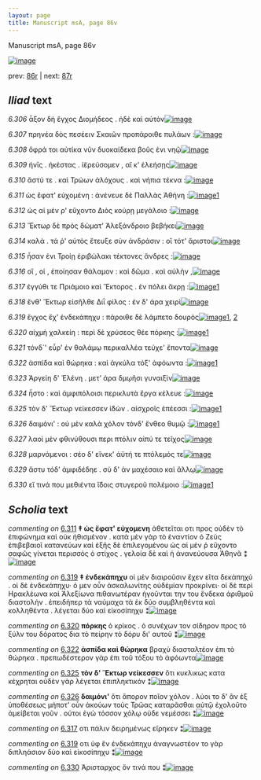 ```yaml
---
layout: page
title: Manuscript msA, page 86v
---
```


Manuscript msA, page 86v

[![image](http://www.homermultitext.org/iipsrv?OBJ=IIP,1.0&FIF=/project/homer/pyramidal/deepzoom/hmt/vaimg/2017a/VA086VN_0589.tif&WID=100&CVT=JPEG)](http://www.homermultitext.org/ict2/?urn=urn:cite2:hmt:vaimg.2017a:VA086VN_0589)

prev:  [86r](../86r) | next:  [87r](../87r)

## *Iliad* text

*6.306* <a id="6.306"/> ἆξον δὴ ἔγχος Διομήδεος . ἠδὲ καὶ αὐτὸν[![image](http://www.homermultitext.org/iipsrv?OBJ=IIP,1.0&FIF=/project/homer/pyramidal/deepzoom/hmt/vaimg/2017a/VA086VN_0589.tif&RGN=0.413,0.2254,0.397,0.0331&WID=1000&CVT=JPEG)](http://www.homermultitext.org/ict2/?urn=urn:cite2:hmt:vaimg.2017a:VA086VN_0589@0.413,0.2254,0.397,0.0331)

*6.307* <a id="6.307"/> πρηνέα δὸς πεσέειν Σκαιῶν προπάροιθε πυλάων :[![image](http://www.homermultitext.org/iipsrv?OBJ=IIP,1.0&FIF=/project/homer/pyramidal/deepzoom/hmt/vaimg/2017a/VA086VN_0589.tif&RGN=0.418,0.2442,0.445,0.0346&WID=1000&CVT=JPEG)](http://www.homermultitext.org/ict2/?urn=urn:cite2:hmt:vaimg.2017a:VA086VN_0589@0.418,0.2442,0.445,0.0346)

*6.308* <a id="6.308"/> ὄφρά τοι αὐτίκα νῦν δυοκαίδεκα βοῦς ἐνι νηῷ[![image](http://www.homermultitext.org/iipsrv?OBJ=IIP,1.0&FIF=/project/homer/pyramidal/deepzoom/hmt/vaimg/2017a/VA086VN_0589.tif&RGN=0.421,0.2615,0.445,0.0346&WID=1000&CVT=JPEG)](http://www.homermultitext.org/ict2/?urn=urn:cite2:hmt:vaimg.2017a:VA086VN_0589@0.421,0.2615,0.445,0.0346)

*6.309* <a id="6.309"/> ήνῑς . ἠκέστας . ἱ̈ερεύσομεν , αἴ κ' ἐλεήσῃς[![image](http://www.homermultitext.org/iipsrv?OBJ=IIP,1.0&FIF=/project/homer/pyramidal/deepzoom/hmt/vaimg/2017a/VA086VN_0589.tif&RGN=0.421,0.2825,0.445,0.0346&WID=1000&CVT=JPEG)](http://www.homermultitext.org/ict2/?urn=urn:cite2:hmt:vaimg.2017a:VA086VN_0589@0.421,0.2825,0.445,0.0346)

*6.310* <a id="6.310"/> ἄστύ τε . καὶ Τρώων ἀλόχους . καὶ νήπια τέκνα :[![image](http://www.homermultitext.org/iipsrv?OBJ=IIP,1.0&FIF=/project/homer/pyramidal/deepzoom/hmt/vaimg/2017a/VA086VN_0589.tif&RGN=0.424,0.3013,0.445,0.0346&WID=1000&CVT=JPEG)](http://www.homermultitext.org/ict2/?urn=urn:cite2:hmt:vaimg.2017a:VA086VN_0589@0.424,0.3013,0.445,0.0346)

*6.311* <a id="6.311"/> ὡς ἔφατ' εὐχομένη : ἀνένευε δὲ Παλλὰς Ἀθήνη :[![image](http://www.homermultitext.org/iipsrv?OBJ=IIP,1.0&FIF=/project/homer/pyramidal/deepzoom/hmt/vaimg/2017a/VA086VN_0589.tif&RGN=0.422,0.3201,0.445,0.0346&WID=1000&CVT=JPEG)](http://www.homermultitext.org/ict2/?urn=urn:cite2:hmt:vaimg.2017a:VA086VN_0589@0.422,0.3201,0.445,0.0346)[1](#msA_6.101)

*6.312* <a id="6.312"/> ὡς αἱ μέν ρ' εὔχοντο Διὸς κούρῃ μεγάλοιο :[![image](http://www.homermultitext.org/iipsrv?OBJ=IIP,1.0&FIF=/project/homer/pyramidal/deepzoom/hmt/vaimg/2017a/VA086VN_0589.tif&RGN=0.419,0.3403,0.445,0.0346&WID=1000&CVT=JPEG)](http://www.homermultitext.org/ict2/?urn=urn:cite2:hmt:vaimg.2017a:VA086VN_0589@0.419,0.3403,0.445,0.0346)

*6.313* <a id="6.313"/> Ἕκτωρ δὲ πρὸς δώματ' Ἀλεξάνδροιο βεβήκει[![image](http://www.homermultitext.org/iipsrv?OBJ=IIP,1.0&FIF=/project/homer/pyramidal/deepzoom/hmt/vaimg/2017a/VA086VN_0589.tif&RGN=0.42,0.3584,0.445,0.0346&WID=1000&CVT=JPEG)](http://www.homermultitext.org/ict2/?urn=urn:cite2:hmt:vaimg.2017a:VA086VN_0589@0.42,0.3584,0.445,0.0346)

*6.314* <a id="6.314"/> καλὰ . τά ῥ' αὐτὸς ἔτευξε σὺν ἀνδράσιν : οἳ τότ' ἄριστοι[![image](http://www.homermultitext.org/iipsrv?OBJ=IIP,1.0&FIF=/project/homer/pyramidal/deepzoom/hmt/vaimg/2017a/VA086VN_0589.tif&RGN=0.44,0.3772,0.445,0.0346&WID=1000&CVT=JPEG)](http://www.homermultitext.org/ict2/?urn=urn:cite2:hmt:vaimg.2017a:VA086VN_0589@0.44,0.3772,0.445,0.0346)

*6.315* <a id="6.315"/> ἦσαν ἐνι Τροίῃ ἐριβώλακι τέκτονες ἄνδρες :[![image](http://www.homermultitext.org/iipsrv?OBJ=IIP,1.0&FIF=/project/homer/pyramidal/deepzoom/hmt/vaimg/2017a/VA086VN_0589.tif&RGN=0.432,0.3982,0.445,0.0346&WID=1000&CVT=JPEG)](http://www.homermultitext.org/ict2/?urn=urn:cite2:hmt:vaimg.2017a:VA086VN_0589@0.432,0.3982,0.445,0.0346)

*6.316* <a id="6.316"/> οἵ , οἱ , ἐποίησαν θάλαμον : καὶ δῶμα . καὶ αὐλὴν ,[![image](http://www.homermultitext.org/iipsrv?OBJ=IIP,1.0&FIF=/project/homer/pyramidal/deepzoom/hmt/vaimg/2017a/VA086VN_0589.tif&RGN=0.428,0.4162,0.445,0.0346&WID=1000&CVT=JPEG)](http://www.homermultitext.org/ict2/?urn=urn:cite2:hmt:vaimg.2017a:VA086VN_0589@0.428,0.4162,0.445,0.0346)

*6.317* <a id="6.317"/> ἐγγύθι τε Πριάμοιο καὶ Ἕκτορος . ἐν πόλει ἄκρῃ :[![image](http://www.homermultitext.org/iipsrv?OBJ=IIP,1.0&FIF=/project/homer/pyramidal/deepzoom/hmt/vaimg/2017a/VA086VN_0589.tif&RGN=0.431,0.4358,0.445,0.0346&WID=1000&CVT=JPEG)](http://www.homermultitext.org/ict2/?urn=urn:cite2:hmt:vaimg.2017a:VA086VN_0589@0.431,0.4358,0.445,0.0346)[1](#msAim_6.250)

*6.318* <a id="6.318"/> ἔνθ' Ἕκτωρ εἰσῆλθε Διῒ φίλος : ἐν δ' άρα χειρὶ[![image](http://www.homermultitext.org/iipsrv?OBJ=IIP,1.0&FIF=/project/homer/pyramidal/deepzoom/hmt/vaimg/2017a/VA086VN_0589.tif&RGN=0.436,0.4515,0.445,0.0346&WID=1000&CVT=JPEG)](http://www.homermultitext.org/ict2/?urn=urn:cite2:hmt:vaimg.2017a:VA086VN_0589@0.436,0.4515,0.445,0.0346)

*6.319* <a id="6.319"/> ἔγχος ἔχ' ἑνδεκάπηχυ : πάροιθε δὲ λάμπετο δουρὸς[![image](http://www.homermultitext.org/iipsrv?OBJ=IIP,1.0&FIF=/project/homer/pyramidal/deepzoom/hmt/vaimg/2017a/VA086VN_0589.tif&RGN=0.436,0.4718,0.445,0.0346&WID=1000&CVT=JPEG)](http://www.homermultitext.org/ict2/?urn=urn:cite2:hmt:vaimg.2017a:VA086VN_0589@0.436,0.4718,0.445,0.0346)[1](#msA_6.102), [2](#msAim_6.251)

*6.320* <a id="6.320"/> αἰχμὴ χαλκείη : περὶ δὲ χρύσεος θέε πόρκης :[![image](http://www.homermultitext.org/iipsrv?OBJ=IIP,1.0&FIF=/project/homer/pyramidal/deepzoom/hmt/vaimg/2017a/VA086VN_0589.tif&RGN=0.434,0.4921,0.445,0.0346&WID=1000&CVT=JPEG)](http://www.homermultitext.org/ict2/?urn=urn:cite2:hmt:vaimg.2017a:VA086VN_0589@0.434,0.4921,0.445,0.0346)[1](#msA_6.103)

*6.321* <a id="6.321"/> τόνδ`' εὗρ' ἐν θαλάμῳ περικαλλέα τεύχε' ἔποντα[![image](http://www.homermultitext.org/iipsrv?OBJ=IIP,1.0&FIF=/project/homer/pyramidal/deepzoom/hmt/vaimg/2017a/VA086VN_0589.tif&RGN=0.434,0.5101,0.445,0.0346&WID=1000&CVT=JPEG)](http://www.homermultitext.org/ict2/?urn=urn:cite2:hmt:vaimg.2017a:VA086VN_0589@0.434,0.5101,0.445,0.0346)

*6.322* <a id="6.322"/> ἀσπίδα καὶ θώρηκα : καὶ ἀγκύλα τόξ' ἀφόωντα :[![image](http://www.homermultitext.org/iipsrv?OBJ=IIP,1.0&FIF=/project/homer/pyramidal/deepzoom/hmt/vaimg/2017a/VA086VN_0589.tif&RGN=0.436,0.5304,0.445,0.0346&WID=1000&CVT=JPEG)](http://www.homermultitext.org/ict2/?urn=urn:cite2:hmt:vaimg.2017a:VA086VN_0589@0.436,0.5304,0.445,0.0346)[1](#msA_6.104)

*6.323* <a id="6.323"/> Ἀργείη δ' Ἑλένη . μετ’ άρα δμῳῆσι γυναιξὶν[![image](http://www.homermultitext.org/iipsrv?OBJ=IIP,1.0&FIF=/project/homer/pyramidal/deepzoom/hmt/vaimg/2017a/VA086VN_0589.tif&RGN=0.437,0.5477,0.445,0.0346&WID=1000&CVT=JPEG)](http://www.homermultitext.org/ict2/?urn=urn:cite2:hmt:vaimg.2017a:VA086VN_0589@0.437,0.5477,0.445,0.0346)

*6.324* <a id="6.324"/> ἧστο : καὶ ἀμφιπόλοισι περικλυτὰ ἔργα κέλευε :[![image](http://www.homermultitext.org/iipsrv?OBJ=IIP,1.0&FIF=/project/homer/pyramidal/deepzoom/hmt/vaimg/2017a/VA086VN_0589.tif&RGN=0.438,0.5665,0.445,0.0346&WID=1000&CVT=JPEG)](http://www.homermultitext.org/ict2/?urn=urn:cite2:hmt:vaimg.2017a:VA086VN_0589@0.438,0.5665,0.445,0.0346)

*6.325* <a id="6.325"/> τὸν δ' Ἕκτωρ νείκεσσεν ἰ̈δὼν . αἰσχροῖς ἐπέεσσι :[![image](http://www.homermultitext.org/iipsrv?OBJ=IIP,1.0&FIF=/project/homer/pyramidal/deepzoom/hmt/vaimg/2017a/VA086VN_0589.tif&RGN=0.437,0.5875,0.445,0.0346&WID=1000&CVT=JPEG)](http://www.homermultitext.org/ict2/?urn=urn:cite2:hmt:vaimg.2017a:VA086VN_0589@0.437,0.5875,0.445,0.0346)[1](#msA_6.105)

*6.326* <a id="6.326"/> δαιμόνι' : οὐ μὲν καλὰ χόλον τόνδ' ἔνθεο θυμῷ :[![image](http://www.homermultitext.org/iipsrv?OBJ=IIP,1.0&FIF=/project/homer/pyramidal/deepzoom/hmt/vaimg/2017a/VA086VN_0589.tif&RGN=0.438,0.6048,0.445,0.0346&WID=1000&CVT=JPEG)](http://www.homermultitext.org/ict2/?urn=urn:cite2:hmt:vaimg.2017a:VA086VN_0589@0.438,0.6048,0.445,0.0346)[1](#msA_6.106)

*6.327* <a id="6.327"/> λαοὶ μὲν φθινύθουσι περι πτόλιν αἰπύ τε τεῖχος[![image](http://www.homermultitext.org/iipsrv?OBJ=IIP,1.0&FIF=/project/homer/pyramidal/deepzoom/hmt/vaimg/2017a/VA086VN_0589.tif&RGN=0.437,0.6251,0.445,0.0346&WID=1000&CVT=JPEG)](http://www.homermultitext.org/ict2/?urn=urn:cite2:hmt:vaimg.2017a:VA086VN_0589@0.437,0.6251,0.445,0.0346)

*6.328* <a id="6.328"/> μαρνάμενοι : σέο δ' εἵνεκ' ἀϋτή τε πτόλεμός τε[![image](http://www.homermultitext.org/iipsrv?OBJ=IIP,1.0&FIF=/project/homer/pyramidal/deepzoom/hmt/vaimg/2017a/VA086VN_0589.tif&RGN=0.44,0.6439,0.445,0.0346&WID=1000&CVT=JPEG)](http://www.homermultitext.org/ict2/?urn=urn:cite2:hmt:vaimg.2017a:VA086VN_0589@0.44,0.6439,0.445,0.0346)

*6.329* <a id="6.329"/> ἄστυ τόδ' ἀμφιδέδηε . σὺ δ' ὰν μαχέσαιο καὶ ἄλλῳ[![image](http://www.homermultitext.org/iipsrv?OBJ=IIP,1.0&FIF=/project/homer/pyramidal/deepzoom/hmt/vaimg/2017a/VA086VN_0589.tif&RGN=0.44,0.6612,0.445,0.0346&WID=1000&CVT=JPEG)](http://www.homermultitext.org/ict2/?urn=urn:cite2:hmt:vaimg.2017a:VA086VN_0589@0.44,0.6612,0.445,0.0346)

*6.330* <a id="6.330"/> εἴ τινά που μεθιέντα ἴ̈δοις στυγεροῦ πολέμοιο :[![image](http://www.homermultitext.org/iipsrv?OBJ=IIP,1.0&FIF=/project/homer/pyramidal/deepzoom/hmt/vaimg/2017a/VA086VN_0589.tif&RGN=0.447,0.6799,0.445,0.0346&WID=1000&CVT=JPEG)](http://www.homermultitext.org/ict2/?urn=urn:cite2:hmt:vaimg.2017a:VA086VN_0589@0.447,0.6799,0.445,0.0346)[1](#msAim_6.252)

## *Scholia* text

*commenting on* [6.311](#6.311)  <a id="msA_6.101"/> **‡ ὡς ἔφατ' εὐχομενη** ἀθετεῖται οτι προς οὐδὲν τὸ ἐπιφώνημα καὶ οὐκ ἠθισμένον . κατὰ μὲν γὰρ τὸ ἐναντίον ὁ Ζεὺς ἐπιβεβαιοῖ κατανεύων καὶ ἑξῆς δὲ ἐπιλεγομένου ὡς αἱ μέν ῥ εὔχοντο σαφῶς γίνεται περισσὸς ὁ στίχος . γελοία δὲ καὶ ἡ ἀνανεύουσα Ἀθηνᾶ ⁑[![image](http://www.homermultitext.org/iipsrv?OBJ=IIP,1.0&FIF=/project/homer/pyramidal/deepzoom/hmt/vaimg/2017a/VA086VN_0589.tif&RGN=0.17096536,0.11562932,0.68809875,0.03900415&WID=1000&CVT=JPEG)](http://www.homermultitext.org/ict2/?urn=urn:cite2:hmt:vaimg.2017a:VA086VN_0589@0.17096536,0.11562932,0.68809875,0.03900415)

*commenting on* [6.319](#6.319)  <a id="msA_6.102"/> **‡ ἑνδεκάπηχυ** οἱ μὲν διαιροῦσιν ἔχεν εῖτα δεκάπηχύ . οἱ δὲ ἐνδεκάπηχυ· ὁ μεν οὖν ἀσκαλωνίτης οὐδὲμίαν προκρίνει· οἱ δὲ περὶ Ηρακλέωνα καὶ Ἀλεξίωνα πιθανωτέραν ἡγοῦνται την του ἔνδεκα ἀριθμοῦ διαστολὴν . ἐπειδήπερ τὰ ναύμαχα τὰ ἐκ δύο συμβληθέντα καὶ κολληθέντα . λέγεται δύο καὶ εἰκοσίπηχυ ⁑[![image](http://www.homermultitext.org/iipsrv?OBJ=IIP,1.0&FIF=/project/homer/pyramidal/deepzoom/hmt/vaimg/2017a/VA086VN_0589.tif&RGN=0.17630803,0.47538036,0.21389094,0.11701245&WID=1000&CVT=JPEG)](http://www.homermultitext.org/ict2/?urn=urn:cite2:hmt:vaimg.2017a:VA086VN_0589@0.17630803,0.47538036,0.21389094,0.11701245)

*commenting on* [6.320](#6.320)  <a id="msA_6.103"/> **πόρκης** ὁ κρίκος . ὁ συνέχων τον σίδηρον προς τὸ ξύλν του δόρατος δια τὸ πείρην τὸ δόρυ δι' αυτοῦ ⁑[![image](http://www.homermultitext.org/iipsrv?OBJ=IIP,1.0&FIF=/project/homer/pyramidal/deepzoom/hmt/vaimg/2017a/VA086VN_0589.tif&RGN=0.18349300,0.58243430,0.20891673,0.04730290&WID=1000&CVT=JPEG)](http://www.homermultitext.org/ict2/?urn=urn:cite2:hmt:vaimg.2017a:VA086VN_0589@0.18349300,0.58243430,0.20891673,0.04730290)

*commenting on* [6.322](#6.322)  <a id="msA_6.104"/> **ἀσπίδα καὶ θώρηκα** βραχὺ διασταλτέον ἐπι τὸ θώρηκα . πρεπωδέστερον γὰρ ἐπι τοῦ τόξου τὸ ἀφόωντα[![image](http://www.homermultitext.org/iipsrv?OBJ=IIP,1.0&FIF=/project/homer/pyramidal/deepzoom/hmt/vaimg/2017a/VA086VN_0589.tif&RGN=0.18699337,0.62600277,0.20486367,0.04426003&WID=1000&CVT=JPEG)](http://www.homermultitext.org/ict2/?urn=urn:cite2:hmt:vaimg.2017a:VA086VN_0589@0.18699337,0.62600277,0.20486367,0.04426003)

*commenting on* [6.325](#6.325)  <a id="msA_6.105"/> **τὸν δ' Ἕκτωρ νείκεσσεν** ὅτι κυκλικως κατα κέχρηται οὐδὲν γὰρ λέγεται ἐπιπληκτικόν ⁑[![image](http://www.homermultitext.org/iipsrv?OBJ=IIP,1.0&FIF=/project/homer/pyramidal/deepzoom/hmt/vaimg/2017a/VA086VN_0589.tif&RGN=0.18736183,0.66611342,0.20560059,0.04066390&WID=1000&CVT=JPEG)](http://www.homermultitext.org/ict2/?urn=urn:cite2:hmt:vaimg.2017a:VA086VN_0589@0.18736183,0.66611342,0.20560059,0.04066390)

*commenting on* [6.326](#6.326)  <a id="msA_6.106"/> **δαιμόνι'** ὅτι ἅπορον ποῖον χόλον . λύοι το δ' ἂν ἐξ ὑποθέσεως μήποτ' οὖν ἀκούων τοὺς Τρῶας καταρᾶσθαι αὐτῷ ἐχολοῦτο ἀμείβεται γοῦν . ούτοι ἐγὼ τόσσον χόλῳ οὐδε νεμέσσει ⁑[![image](http://www.homermultitext.org/iipsrv?OBJ=IIP,1.0&FIF=/project/homer/pyramidal/deepzoom/hmt/vaimg/2017a/VA086VN_0589.tif&RGN=0.18920413,0.69875519,0.36588062,0.05449516&WID=1000&CVT=JPEG)](http://www.homermultitext.org/ict2/?urn=urn:cite2:hmt:vaimg.2017a:VA086VN_0589@0.18920413,0.69875519,0.36588062,0.05449516)

*commenting on* [6.317](#6.317)  <a id="msAim_6.250.comment"/> οτι πάλιν δειρημένως εἴρηκεν ⁑[![image](http://www.homermultitext.org/iipsrv?OBJ=IIP,1.0&FIF=/project/homer/pyramidal/deepzoom/hmt/vaimg/2017a/VA086VN_0589.tif&RGN=0.38006632,0.44702628,0.05490052,0.01798064&WID=1000&CVT=JPEG)](http://www.homermultitext.org/ict2/?urn=urn:cite2:hmt:vaimg.2017a:VA086VN_0589@0.38006632,0.44702628,0.05490052,0.01798064)

*commenting on* [6.319](#6.319)  <a id="msAim_6.251.comment"/> οτι ὑφ ἓν ἐνδεκάπηχυ ἀναγνωστέον το γὰρ διπληάσιον δύο καὶ εἰκοσίπηχυ ⁑[![image](http://www.homermultitext.org/iipsrv?OBJ=IIP,1.0&FIF=/project/homer/pyramidal/deepzoom/hmt/vaimg/2017a/VA086VN_0589.tif&RGN=0.38043478,0.48132780,0.06411201,0.06500692&WID=1000&CVT=JPEG)](http://www.homermultitext.org/ict2/?urn=urn:cite2:hmt:vaimg.2017a:VA086VN_0589@0.38043478,0.48132780,0.06411201,0.06500692)

*commenting on* [6.330](#6.330)  <a id="msAim_6.252.comment"/> Ἀρισταρχος ὅν τινά που ⁑[![image](http://www.homermultitext.org/iipsrv?OBJ=IIP,1.0&FIF=/project/homer/pyramidal/deepzoom/hmt/vaimg/2017a/VA086VN_0589.tif&RGN=0.39959469,0.69958506,0.04716286,0.01742739&WID=1000&CVT=JPEG)](http://www.homermultitext.org/ict2/?urn=urn:cite2:hmt:vaimg.2017a:VA086VN_0589@0.39959469,0.69958506,0.04716286,0.01742739)